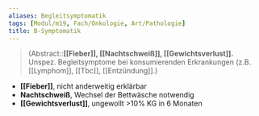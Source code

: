```yaml
---
aliases: Begleitsymptomatik
tags: [Modul/m19, Fach/Onkologie, Art/Pathologie]
title: B-Symptomatik
---
```

> (Abstract::**[[Fieber]], [[Nachtschweiß]], [[Gewichtsverlust]].** Unspez. Begleitsymptome bei konsumierenden Erkrankungen (z.B. [[Lymphom]], [[Tbc]], [[Entzündung]].)

- **[[Fieber]]**, nicht anderweitig erklärbar
- **Nachtschweiß**, Wechsel der Bettwäsche notwendig
- **[[Gewichtsverlust]]**, ungewollt >10% KG in 6 Monaten